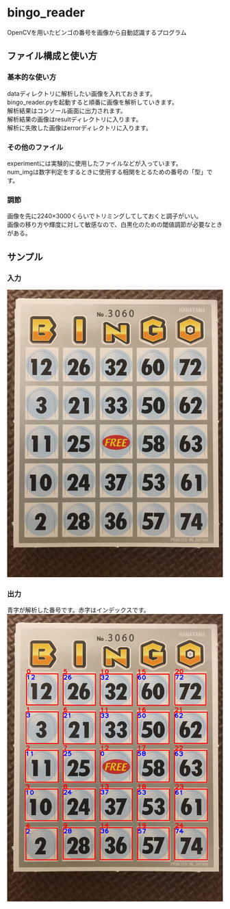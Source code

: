 # bingo_reader
OpenCVを用いたビンゴの番号を画像から自動認識するプログラム

## ファイル構成と使い方
### 基本的な使い方
dataディレクトリに解析したい画像を入れておきます。  
bingo_reader.pyを起動すると順番に画像を解析していきます。  
解析結果はコンソール画面に出力されます。  
解析結果の画像はresultディレクトリに入ります。   
解析に失敗した画像はerrorディレクトリに入ります。  

### その他のファイル
experimentには実験的に使用したファイルなどが入っています。  
num_imgは数字判定をするときに使用する相関をとるための番号の「型」です。  

### 調節
画像を先に2240×3000くらいでトリミングしてしておくと調子がいい。  
画像の移り方や輝度に対して敏感なので、白黒化のための閾値調節が必要なときがある。

## サンプル
### 入力
<img src="https://github.com/Penguin8885/bingo_reader/blob/master/experiment/exam_data/3060.JPG" alt="サンプル画像" title="サンプル画像">

### 出力
青字が解析した番号です。赤字はインデックスです。
<img src="https://github.com/Penguin8885/bingo_reader/blob/master/experiment/process_sample/05_3060.JPG" alt="サンプル画像" title="サンプル画像">

